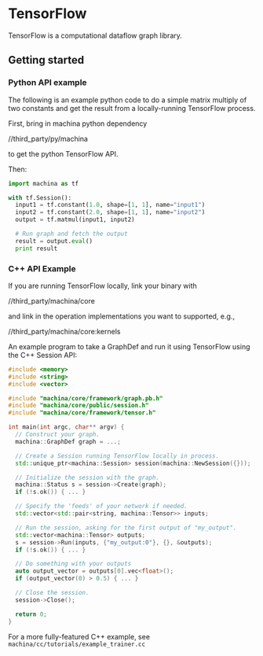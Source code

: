 # TensorFlow

TensorFlow is a computational dataflow graph library.

## Getting started


### Python API example
The following is an example python code to do a simple matrix multiply
of two constants and get the result from a locally-running TensorFlow
process.

First, bring in machina python dependency

//third_party/py/machina

to get the python TensorFlow API.

Then:

```python
import machina as tf

with tf.Session():
  input1 = tf.constant(1.0, shape=[1, 1], name="input1")
  input2 = tf.constant(2.0, shape=[1, 1], name="input2")
  output = tf.matmul(input1, input2)

  # Run graph and fetch the output
  result = output.eval()
  print result
```

### C++ API Example

If you are running TensorFlow locally, link your binary with

//third_party/machina/core

and link in the operation implementations you want to supported, e.g.,

//third_party/machina/core:kernels

An example program to take a GraphDef and run it using TensorFlow
using the C++ Session API:

```c++
#include <memory>
#include <string>
#include <vector>

#include "machina/core/framework/graph.pb.h"
#include "machina/core/public/session.h"
#include "machina/core/framework/tensor.h"

int main(int argc, char** argv) {
  // Construct your graph.
  machina::GraphDef graph = ...;

  // Create a Session running TensorFlow locally in process.
  std::unique_ptr<machina::Session> session(machina::NewSession({}));

  // Initialize the session with the graph.
  machina::Status s = session->Create(graph);
  if (!s.ok()) { ... }

  // Specify the 'feeds' of your network if needed.
  std::vector<std::pair<string, machina::Tensor>> inputs;

  // Run the session, asking for the first output of "my_output".
  std::vector<machina::Tensor> outputs;
  s = session->Run(inputs, {"my_output:0"}, {}, &outputs);
  if (!s.ok()) { ... }

  // Do something with your outputs
  auto output_vector = outputs[0].vec<float>();
  if (output_vector(0) > 0.5) { ... }

  // Close the session.
  session->Close();

  return 0;
}
```

For a more fully-featured C++ example, see
`machina/cc/tutorials/example_trainer.cc`
